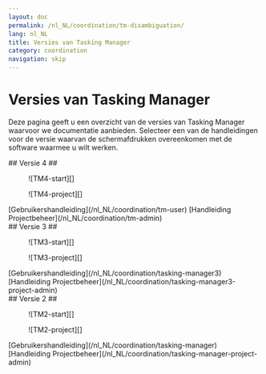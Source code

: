 ```yaml
---
layout: doc
permalink: /nl_NL/coordination/tm-disambiguation/
lang: nl_NL
title: Versies van Tasking Manager
category: coordination
navigation: skip
---
```


Versies van Tasking Manager
============

Deze pagina geeft u een overzicht van de versies van Tasking Manager waarvoor we documentatie aanbieden. Selecteer een van de handleidingen voor de versie waarvan de schermafdrukken overeenkomen met de software waarmee u wilt werken.

<div class='disambiguation-version' markdown="1">
## Versie 4 ##

<figure markdown="1">
![TM4-start][]
</figure>
<figure markdown="1">
![TM4-project][]
</figure>

<div class='disambiguation-link' markdown="1">
[Gebruikershandleiding](/nl_NL/coordination/tm-user) [Handleiding Projectbeheer](/nl_NL/coordination/tm-admin)
</div>
</div>

<div class='disambiguation-version' markdown="1">
## Versie 3 ##

<figure markdown="1">
![TM3-start][]
</figure>
<figure markdown="1">
![TM3-project][]
</figure>

<div class='disambiguation-link' markdown="1">
[Gebruikershandleiding](/nl_NL/coordination/tasking-manager3) [Handleiding Projectbeheer](/nl_NL/coordination/tasking-manager3-project-admin)
</div>
</div>


<div class='disambiguation-version' markdown="1">
## Versie 2 ##

<figure markdown="1">
![TM2-start][]
</figure>
<figure markdown="1">
![TM2-project][]
</figure>

<div class='disambiguation-link' markdown="1">
[Gebruikershandleiding](/nl_NL/coordination/tasking-manager) [Handleiding Projectbeheer](/nl_NL/coordination/tasking-manager-project-admin)
</div>
</div>


[TM2-start]: /images/coordination/tasking_manager_image01.png
[TM2-project]: /images/coordination/tasking_manager_image04.png
[TM3-start]: /images/coordination/tm3-start.png
[TM3-project]: /images/coordination/tm3-project.png
[TM4-start]: /images/coordination/tm4-start.png
[TM4-project]: /images/coordination/tm4-project.png
